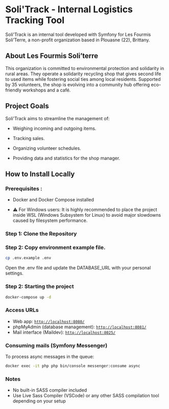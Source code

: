 # Soli'Track - Internal Logistics Tracking Tool

Soli'Track is an internal tool developed with Symfony for Les Fourmis Soli’Terre, a non-profit organization based in Plouasne (22), Brittany.

## About Les Fourmis Soli’terre

This organization is committed to environmental protection and solidarity in rural areas. They operate a solidarity recycling shop that gives second life to used items while fostering social ties among local residents. Supported by 35 volunteers, the shop is evolving into a community hub offering eco-friendly workshops and a café.

## Project Goals

Soli'Track aims to streamline the management of:

- Weighing incoming and outgoing items.

- Tracking sales.

- Organizing volunteer schedules.

- Providing data and statistics for the shop manager.

## How to Install Locally

### Prerequisites :

- Docker and Docker Compose installed

- ⚠️ For Windows users:
  It is highly recommended to place the project inside WSL (Windows Subsystem for Linux) to avoid major slowdowns caused by filesystem performance.

### Step 1: Clone the Repository

### Step 2: Copy environment example file.

```bash
cp .env.example .env
```

Open the .env file and update the DATABASE_URL with your personal settings.

### Step 2: Starting the project

```bash
docker-compose up -d
```

### Access URLs

- Web app: [`http://localhost:8080/`](http://localhost:8080/)
- phpMyAdmin (database management): [`http://localhost:8081/`](http://localhost:8081/)
- Mail interface (Maildev): [`http://localhost:8025/`](http://localhost:8025/)

### Consuming mails (Symfony Messenger)

To process async messages in the queue:

```bash
docker exec -it php php bin/console messenger:consume async
```

### Notes

- No built-in SASS compiler included
- Use Live Sass Compiler (VSCode) or any other SASS compilation tool depending on your setup
